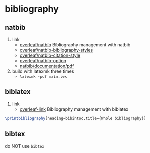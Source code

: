 # bibliography

## natbib

1. link
   * [overleaf/natbib](https://www.overleaf.com/learn/latex/Bibliography_management_with_natbib) Bibliography management with natbib
   * [overleaf/natbib-bibliography-styles](https://www.overleaf.com/learn/latex/Natbib_bibliography_styles)
   * [overleaf/natbib-citation-style](https://www.overleaf.com/learn/latex/Natbib_citation_styles)
   * [overleaf/natbib-option](https://www.overleaf.com/learn/latex/Bibliography_management_with_natbib#Reference_guide)
   * [natbib/documentation/pdf](https://mirrors.ibiblio.org/CTAN/macros/latex/contrib/natbib/natbib.pdf)
2. build with latexmk three times
   * `latexmk -pdf main.tex`

## biblatex

1. link
   * [overleaf-link](https://www.overleaf.com/learn/latex/Bibliography_management_with_biblatex) Bibliography management with biblatex

```tex
\printbibliography[heading=bibintoc,title={Whole bibliography}]
```

## bibtex

do NOT use `bibtex`
